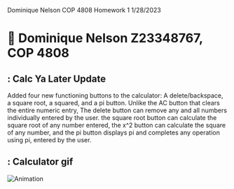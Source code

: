 Dominique Nelson
COP 4808
Homework 1
1/28/2023
# :wave: Dominique Nelson Z23348767, COP 4808

## : Calc Ya Later Update

Added four new functioning buttons to the calculator: A delete/backspace, a square root, a squared, and a pi button.  Unlike the AC button that clears the entire numeric entry, The delete button can remove any and all numbers individually entered by the user.
the square root button can calculate the square root of any number entered, the x^2 button can calculate the square of any number, and the pi button displays pi and completes any operation using pi, entered by the user.

## : Calculator gif


![Animation](https://user-images.githubusercontent.com/112035379/216848719-ec3541fe-5cca-4c26-a2a0-ca63c8fac773.gif)
